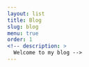 ```yaml
---
layout: list
title: Blog
slug: blog
menu: true
order: 1
<!-- description: >
  Welcome to my blog -->
---
```

